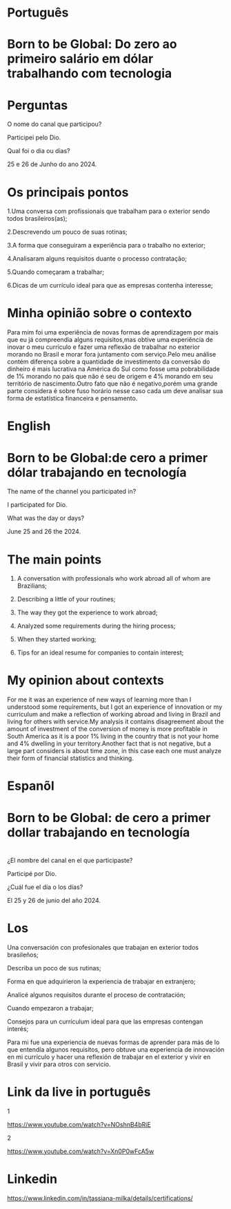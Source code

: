 

# Português

# Born to be Global: Do zero ao primeiro salário em dólar trabalhando com tecnologia

# Perguntas


O nome do canal que participou?


Participei pelo Dio.


Qual foi o dia ou dias?


25 e 26 de Junho do ano 2024.


# Os principais pontos


1.Uma conversa com profissionais  que trabalham para o exterior sendo todos brasileiros(as);

2.Descrevendo um pouco de suas rotinas;

3.A forma que  conseguiram a experiência para o trabalho no exterior;

4.Analisaram alguns requisitos duante o processo contratação;

5.Quando começaram a trabalhar;

6.Dicas de um currículo ideal para que as empresas contenha interesse;


# Minha opinião sobre o contexto 

<p>Para mim foi uma experiência  de novas formas de aprendizagem por mais que eu já compreendia alguns requisitos,mas obtive uma experiência de inovar o meu currículo e fazer uma reflexão de trabalhar no exterior morando no Brasil e morar fora juntamento com serviço.Pelo meu análise contém diferença sobre a quantidade de investimento da  conversão do dinheiro é mais lucrativa na América do Sul como fosse uma pobrabilidade  de 1% morando no país que não é seu de origem e 4% morando em seu território de nascimento.Outro fato que não é negativo,porém uma grande parte considera é sobre fuso horário nesse caso cada um deve analisar sua forma de estatística financeira e pensamento.</p>


# English 

#  Born to be Global:de cero a primer dólar trabajando en tecnología

 
The name of the channel you participated in?

I participated for Dio.

What was the day or days?

June 25 and 26 the 2024.


# The main points


1. A conversation with professionals who work abroad all of whom are Brazilians;

2. Describing a little of your routines;

3. The way they got the experience to work abroad;

4. Analyzed some requirements during the hiring process;

5. When they started working;

6. Tips for an ideal resume for companies to contain interest;

#   My opinion about contexts

<p>For me it was an experience of new ways of learning more than I understood some requirements, but I got an experience of innovation or my curriculum and make a reflection of working abroad and living in Brazil and living for others with service.My analysis it contains disagreement about the amount of investment of the conversion of money is more profitable in South America as it is a poor 1% living in the country that is not your home and 4% dwelling in your territory.Another fact that is not negative, but a large part considers is about time zone, in this case each one must analyze their form of financial statistics and thinking.</p>


# Espanõl 

# Born to be Global: de cero a primer dollar trabajando en tecnología

#  

¿El nombre del canal en el que participaste?

Participé por Dio.

¿Cuál fue el día o los días?

El 25 y 26 de junio del año 2024.


# Los  

Una conversación con profesionales que trabajan en  exterior todos brasileños;

Describa un poco de sus rutinas;

Forma en que adquirieron la experiencia de trabajar en extranjero;

Analicé algunos requisitos durante el proceso de contratación;

Cuando empezaron a trabajar;

Consejos para un currículum ideal para que las empresas contengan interés;





<p>Para mi fue una experiencia de nuevas formas de aprender para más de lo que entendía algunos requisitos, pero obtuve una experiencia de innovación en mi currículo y hacer una reflexión de trabajar en el exterior y vivir en Brasil y vivir para otros con servicio. </p>


# Link da live in português


1

https://www.youtube.com/watch?v=NOshnB4bRiE

2

https://www.youtube.com/watch?v=Xn0P0wFcA5w

# Linkedin

https://www.linkedin.com/in/tassiana-milka/details/certifications/
